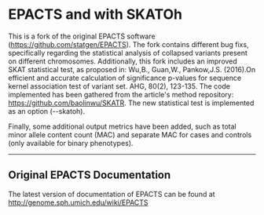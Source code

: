 # EPACTS and with SKATOh

This is a fork of the original EPACTS software (https://github.com/statgen/EPACTS).
The fork contains different bug fixs, specifically regarding the statistical analysis of collapsed variants present on different chromosomes.
Additionally, this fork includes an improved SKAT statistical test, as proposed in:
Wu,B., Guan,W., Pankow,J.S. (2016).On efficient and accurate calculation of significance p-values for sequence kernel association test of variant set. AHG, 80(2), 123-135.
The code implemented has been gathered from the article's method repository: https://github.com/baolinwu/SKATR.
The new statistical test is implemented as an option (--skatoh).

Finally, some additional output metrics have been added, such as total minor allele content count (MAC) and separate MAC for cases and controls (only available for binary phenotypes).

---------------------------------------------------------------------

## Original EPACTS Documentation

The latest version of documentation of EPACTS can be found at
http://genome.sph.umich.edu/wiki/EPACTS


